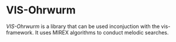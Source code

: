 # VIS-Ohrwurm
_VIS-Ohrwurm_ is a library that can be used inconjuction with the vis-framework. It uses MIREX algorithms to conduct melodic searches. 